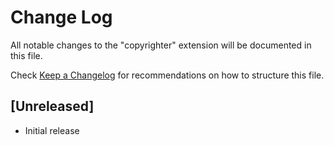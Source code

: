 # Change Log

All notable changes to the "copyrighter" extension will be documented in this file.

Check [Keep a Changelog](http://keepachangelog.com/) for recommendations on how to structure this file.

## [Unreleased]

- Initial release